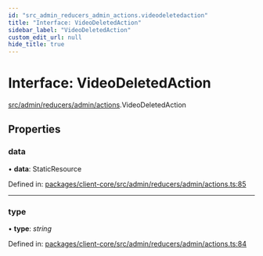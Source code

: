 ```yaml
---
id: "src_admin_reducers_admin_actions.videodeletedaction"
title: "Interface: VideoDeletedAction"
sidebar_label: "VideoDeletedAction"
custom_edit_url: null
hide_title: true
---
```


# Interface: VideoDeletedAction

[src/admin/reducers/admin/actions](../modules/src_admin_reducers_admin_actions.md).VideoDeletedAction

## Properties

### data

• **data**: StaticResource

Defined in: [packages/client-core/src/admin/reducers/admin/actions.ts:85](https://github.com/xr3ngine/xr3ngine/blob/a16a45d7e/packages/client-core/src/admin/reducers/admin/actions.ts#L85)

___

### type

• **type**: *string*

Defined in: [packages/client-core/src/admin/reducers/admin/actions.ts:84](https://github.com/xr3ngine/xr3ngine/blob/a16a45d7e/packages/client-core/src/admin/reducers/admin/actions.ts#L84)
